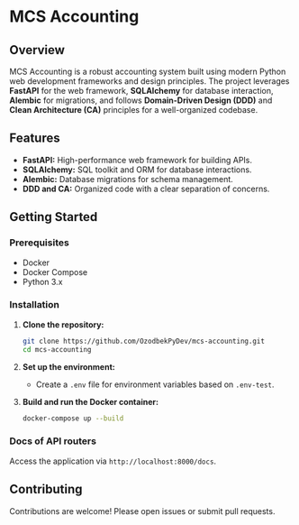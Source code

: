 # MCS Accounting

## Overview
MCS Accounting is a robust accounting system built using modern Python web development frameworks and design principles. The project leverages **FastAPI** for the web framework, **SQLAlchemy** for database interaction, **Alembic** for migrations, and follows **Domain-Driven Design (DDD)** and **Clean Architecture (CA)** principles for a well-organized codebase.

## Features
- **FastAPI:** High-performance web framework for building APIs.
- **SQLAlchemy:** SQL toolkit and ORM for database interactions.
- **Alembic:** Database migrations for schema management.
- **DDD and CA:** Organized code with a clear separation of concerns.

## Getting Started

### Prerequisites
- Docker
- Docker Compose
- Python 3.x

### Installation
1. **Clone the repository:**
   ```bash
   git clone https://github.com/OzodbekPyDev/mcs-accounting.git
   cd mcs-accounting
   ```

2. **Set up the environment:**
   - Create a `.env` file for environment variables based on `.env-test`.

3. **Build and run the Docker container:**
   ```bash
   docker-compose up --build
   ```

### Docs of API routers
Access the application via `http://localhost:8000/docs`.

## Contributing
Contributions are welcome! Please open issues or submit pull requests.

